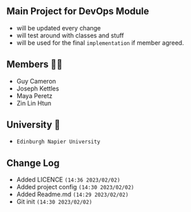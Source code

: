 ## Main Project for DevOps Module
- will be updated every change
- will test around with classes and stuff
- will be used for the final `implementation` if member agreed.

## Members 👨‍💻
- Guy Cameron
- Joseph Kettles
- Maya Peretz
- Zin Lin Htun

## University 🏫
- `Edinburgh Napier University`

## Change Log
- Added LICENCE `(14:36 2023/02/02)`
- Added project config `(14:30 2023/02/02)`
- Added Readme.md `(14:29 2023/02/02)`
- Git init `(14:30 2023/02/02)`
